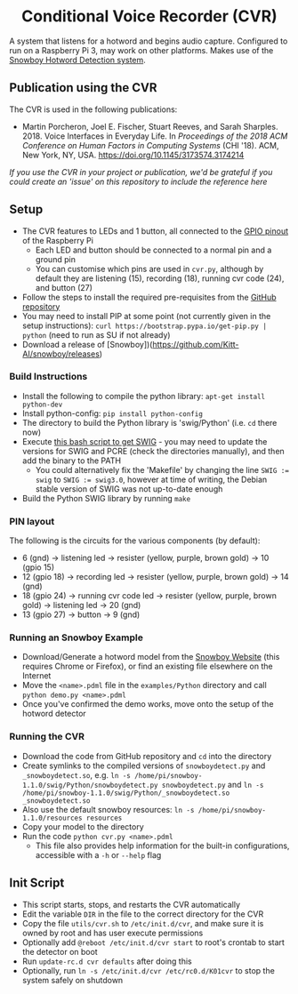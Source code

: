 <h1 align="center">
	Conditional Voice Recorder (CVR)
</h1>

A system that listens for a hotword and begins audio capture. Configured to run on a Raspberry Pi 3, may work on other 
platforms. Makes use of the [Snowboy Hotword Detection system](https://snowboy.kitt.ai/).


## Publication using the CVR
The CVR is used in the following publications:
* Martin Porcheron, Joel E. Fischer, Stuart Reeves, and Sarah Sharples. 2018. Voice Interfaces in Everyday Life. In _Proceedings of the 2018 ACM Conference on Human Factors in Computing Systems_ (CHI '18). ACM, New York, NY, USA.  https://doi.org/10.1145/3173574.3174214

_If you use the CVR in your project or publication, we'd be grateful if you could create an 'issue' on this repository to include the reference here_ 

## Setup
* The CVR features to LEDs and 1 button, all connected to the [GPIO pinout](https://pinout.xyz) of the Raspberry Pi
  - Each LED and button should be connected to a normal pin and a ground pin
  - You can customise which pins are used in `cvr.py`, although by default they are listening (15), recording (18), running cvr code (24), and button (27)
* Follow the steps to install the required pre-requisites from the 
  [GitHub repository](https://github.com/kitt-ai/snowboy#ubunturaspberry-pi)  
* You may need to install PIP at some point (not currently given in the setup instructions): 
  `curl https://bootstrap.pypa.io/get-pip.py | python` (need to run as SU if not already)
* Download a release of [Snowboy])(https://github.com/Kitt-AI/snowboy/releases)

### Build Instructions
* Install the following to compile the python library: `apt-get install python-dev`
* Install python-config: `pip install python-config`
* The directory to build the Python library is 'swig/Python' (i.e. `cd` there now)
* Execute [this bash script to get SWIG](https://github.com/Kitt-AI/snowboy/issues/17#issuecomment-224766173) - you may 
  need to update the versions for SWIG and PCRE (check the directories manually), and then add the binary to the PATH
  - You could alternatively fix the 'Makefile' by changing the line `SWIG := swig` to `SWIG := swig3.0`, however at 
    time of writing, the Debian stable version of SWIG was not up-to-date enough
* Build the Python SWIG library by running `make`

### PIN layout
The following is the circuits for the various components (by default):
* 6 (gnd) -> listening led -> resister (yellow, purple, brown gold) -> 10 (gpio 15)
* 12 (gpio 18) -> recording led -> resister (yellow, purple, brown gold) -> 14 (gnd)
* 18 (gpio 24) -> running cvr code led -> resister (yellow, purple, brown gold) -> listening led -> 20 (gnd)
* 13 (gpio 27) -> button -> 9 (gnd)

### Running an Snowboy Example
* Download/Generate a hotword model from the [Snowboy Website](https://snowboy.kitt.ai) (this requires Chrome or 
  Firefox), or find an existing file elsewhere on the Internet
* Move the `<name>.pdml` file in the `examples/Python` directory and call `python demo.py <name>.pdml`
* Once you've confirmed the demo works, move onto the setup of the hotword detector

### Running the CVR
* Download the code from GitHub repository and `cd` into the directory
* Create symlinks to the compiled versions of `snowboydetect.py` and `_snowboydetect.so`, e.g.
  `ln -s /home/pi/snowboy-1.1.0/swig/Python/snowboydetect.py snowboydetect.py` and
  `ln -s /home/pi/snowboy-1.1.0/swig/Python/_snowboydetect.so _snowboydetect.so`
* Also use the default snowboy resources:
  `ln -s /home/pi/snowboy-1.1.0/resources resources`
* Copy your model to the directory
* Run the code `python cvr.py <name>.pdml`
  - This file also provides help information for the built-in configurations, accessible with a `-h` or `--help` flag

## Init Script
* This script starts, stops, and restarts the CVR automatically
* Edit the variable `DIR` in the file to the correct directory for the CVR
* Copy the file `utils/cvr.sh` to `/etc/init.d/cvr`, and make sure it is owned by root and has user execute permissions
* Optionally add `@reboot /etc/init.d/cvr start` to root's crontab to start the detector on boot
* Run `update-rc.d cvr defaults` after doing this
* Optionally, run `ln -s /etc/init.d/cvr /etc/rc0.d/K01cvr` to stop the system safely on shutdown
